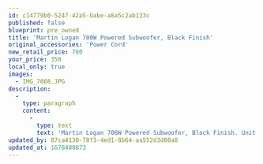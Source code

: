 ```yaml
---
id: c14779b0-5247-42a5-babe-a8a5c2ab133c
published: false
blueprint: pre_owned
title: 'Martin Logan 700W Powered Subwoofer, Black Finish'
original_accessories: 'Power Cord'
new_retail_price: 700
your_price: 350
local_only: true
images:
  - IMG_7008.JPG
description:
  -
    type: paragraph
    content:
      -
        type: text
        text: 'Martin Logan 700W Powered Subwoofer, Black Finish. Unit is in excellent condition and includes wireless transmitter - no original box. Unit sold as new for $700.00'
updated_by: 87ca4130-78f3-4ed1-8b64-aa552d3d08a8
updated_at: 1678400873
---
```

